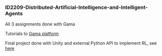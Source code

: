 ### ID2209-Distributed-Artificial-Intelligence-and-Intelligent-Agents

All 3 assignments done with Gama

Tutorials to [Gama platform](https://gama-platform.github.io/wiki/Tutorials)

Final project done with Unity and external Python API to implement RL, see [here](https://github.com/R-Qu/Reinforcement-Learning-with-Unity)
